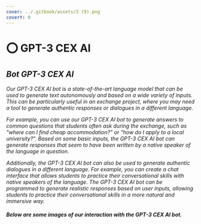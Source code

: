 ```yaml
---
cover: ../.gitbook/assets/3 (9).png
coverY: 0
---
```


# ⭕ GPT-3 CEX AI

## _Bot GPT-3  CEX AI_

_Our GPT-3 CEX AI bot is a state-of-the-art language model that can be used to generate text autonomously and based on a wide variety of inputs. This can be particularly useful in an exchange project, where you may need a tool to generate authentic responses or dialogues in a different language._

_For example, you can use our GPT-3 CEX AI bot to generate answers to common questions that students often ask during the exchange, such as "where can I find cheap accommodation?" or "how do I apply to a local university?". Based on some basic inputs, the GPT-3 CEX AI bot can generate responses that seem to have been written by a native speaker of the language in question._

_Additionally, the GPT-3 CEX AI bot can also be used to generate authentic dialogues in a different language. For example, you can create a chat interface that allows students to practice their conversational skills with native speakers of the language. The GPT-3 CEX AI bot can be programmed to generate realistic responses based on user inputs, allowing students to practice their conversational skills in a more natural and immersive way._

#### _Below are some images of our interaction with the GPT-3 CEX AI bot._
